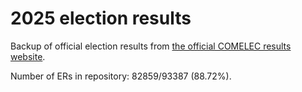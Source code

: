 # 2025 election results

Backup of official election results from [the official COMELEC results website](https://2025electionresults.comelec.gov.ph).



















































Number of ERs in repository: 82859/93387 (88.72%).
